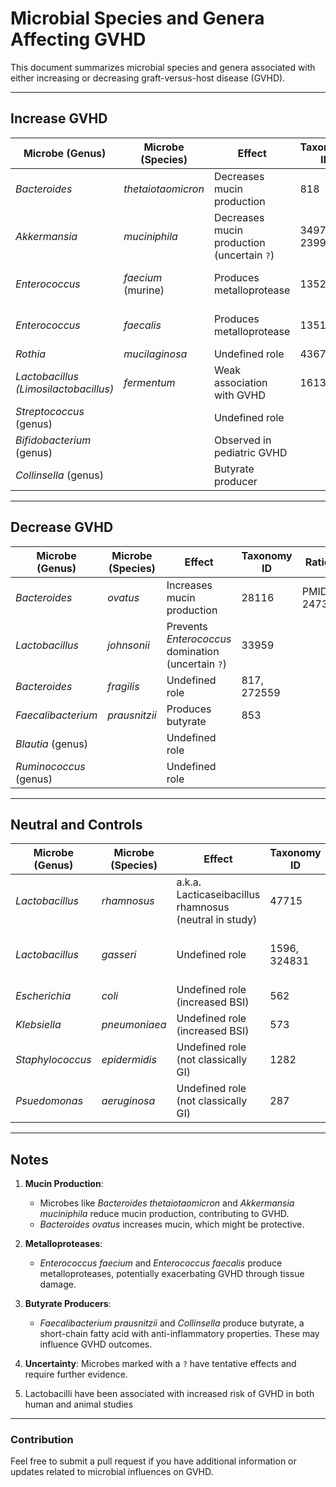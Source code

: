 # Microbial Species and Genera Affecting GVHD

This document summarizes microbial species and genera associated with either increasing or decreasing graft-versus-host disease (GVHD).

---

## Increase GVHD

| **Microbe (Genus)** | **Microbe (Species)** | **Effect** | **Taxonomy ID** | **Rationale** | **P8792 brushing** |
|------------------|------------------|-----------------------------------------------|------------|-------|--------|
| *Bacteroides* | *thetaiotaomicron*     | Decreases mucin production                    | 818 | PMID 36179667 | Y (lower) |
| *Akkermansia* | *muciniphila*          | Decreases mucin production (uncertain `?`)    | 349741, 239935 | PMID 27194729 | Y (lower) |
| *Enterococcus* | *faecium* (murine)    | Produces metalloprotease                      | 1352 | PMID 31780560, 22547653 | N | 
| *Enterococcus* | *faecalis*            | Produces metalloprotease                      | 1351 | PMID 31780560, 22547653 | Y (lower) |
| *Rothia* | *mucilaginosa*              | Undefined role                                | 43675 |  | Y (both) |
| *Lactobacillus (Limosilactobacillus)*  | *fermentum*         | Weak association with GVHD | 1613 | PMID 29020185 | Y (both) |
| *Streptococcus* (genus) |              | Undefined role                                |
| *Bifidobacterium* (genus) |            | Observed in pediatric GVHD                    |
| *Collinsella* (genus) |                | Butyrate producer                             |

---

## Decrease GVHD

| **Microbe (Genus)** | **Microbe (Species)** | **Effect** | **Taxonomy ID** | **Rationale** | **P8792 brushing** |
|-----------------|-------------------|-----------------------------------------------|-------------|-------|-------|
| *Bacteroides* | *ovatus*               | Increases mucin production                    | 28116 | PMID 24739972  | Y (both) |
| *Lactobacillus* | *johnsonii*          | Prevents *Enterococcus* domination (uncertain `?`) | 33959 | | N | 
| *Bacteroides* | *fragilis*             | Undefined role                                | 817, 272559 | | Y (both) |
| *Faecalibacterium* | *prausnitzii*     | Produces butyrate                             | 853 | | Y (lower) |
| *Blautia* (genus) |                    | Undefined role                                |
| *Ruminococcus* (genus) |               | Undefined role                                |

---

## Neutral and Controls

| **Microbe (Genus)** | **Microbe (Species)** | **Effect** | **Taxonomy ID** | **Rationale** | **P8792 brushing** |
|-----------------|-------------------|-----------------------------------------------|-------------|-------|-------|
| *Lactobacillus* | *rhamnosus*          | a.k.a. Lacticaseibacillus rhamnosus  (neutral in study)  | 47715 | PMID 28256022 | Y (both) |
| *Lactobacillus* | *gasseri*            | Undefined role | 1596, 324831  | Highly represened in P8792 samples | Y (both) |
| *Escherichia* | *coli*                 | Undefined role (increased BSI)                           | 562 | PMID 30323331 | Y (both) | 
| *Klebsiella* | *pneumoniaea*           | Undefined role (increased BSI)                           | 573 | PMID 30323331 | Y (both) |
| *Staphylococcus* | *epidermidis*       | Undefined role (not classically GI)                      | 1282 | PMID 30323331 | Y (both) |
| *Psuedomonas* | *aeruginosa*           | Undefined role (not classically GI)                      | 287 | PMID 30323331 | N |

---

## Notes
1. **Mucin Production**:
   - Microbes like *Bacteroides thetaiotaomicron* and *Akkermansia muciniphila* reduce mucin production, contributing to GVHD.
   - *Bacteroides ovatus* increases mucin, which might be protective.

2. **Metalloproteases**:
   - *Enterococcus faecium* and *Enterococcus faecalis* produce metalloproteases, potentially exacerbating GVHD through tissue damage.

3. **Butyrate Producers**:
   - *Faecalibacterium prausnitzii* and *Collinsella* produce butyrate, a short-chain fatty acid with anti-inflammatory properties. These may influence GVHD outcomes.

4. **Uncertainty**: Microbes marked with a `?` have tentative effects and require further evidence.
5. Lactobacilli have been associated with increased risk of GVHD in both human and animal studies

---

### Contribution
Feel free to submit a pull request if you have additional information or updates related to microbial influences on GVHD.
